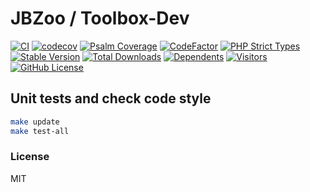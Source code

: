 # JBZoo / Toolbox-Dev

[![CI](https://github.com/JBZoo/Toolbox-Dev/actions/workflows/main.yml/badge.svg?branch=master)](https://github.com/JBZoo/Toolbox-Dev/actions/workflows/main.yml?query=branch%3Amaster)    [![codecov](https://codecov.io/gh/JBZoo/Toolbox-Dev/branch/master/graph/badge.svg)](https://codecov.io/gh/JBZoo/Toolbox-Dev/branch/master)    [![Psalm Coverage](https://shepherd.dev/github/JBZoo/Toolbox-Dev/coverage.svg)](https://shepherd.dev/github/JBZoo/Toolbox-Dev)    [![CodeFactor](https://www.codefactor.io/repository/github/jbzoo/toolbox-dev/badge)](https://www.codefactor.io/repository/github/jbzoo/toolbox-dev/issues)    [![PHP Strict Types](https://img.shields.io/badge/strict__types-%3D1-brightgreen)](https://www.php.net/manual/en/language.types.declarations.php#language.types.declarations.strict)    
[![Stable Version](https://poser.pugx.org/jbzoo/toolbox-dev/version)](https://packagist.org/packages/jbzoo/toolbox-dev)    [![Total Downloads](https://poser.pugx.org/jbzoo/toolbox-dev/downloads)](https://packagist.org/packages/jbzoo/toolbox-dev/stats)    [![Dependents](https://poser.pugx.org/jbzoo/toolbox-dev/dependents)](https://packagist.org/packages/jbzoo/toolbox-dev/dependents?order_by=downloads)    [![Visitors](https://visitor-badge.glitch.me/badge?page_id=jbzoo.toolbox-dev)]()    [![GitHub License](https://img.shields.io/github/license/jbzoo/toolbox-dev)](https://github.com/JBZoo/Toolbox-Dev/blob/master/LICENSE)



## Unit tests and check code style
```sh
make update
make test-all
```


### License

MIT
